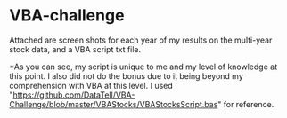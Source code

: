 # VBA-challenge

Attached are screen shots for each year of my results on the multi-year stock data, and a VBA script txt file.

*As you can see, my script is unique to me and my level of knowledge at this point. I also did not do the bonus due to it being beyond my comprehension with VBA at this level. I used "https://github.com/DataTell/VBA-Challenge/blob/master/VBAStocks/VBAStocksScript.bas" for reference.
